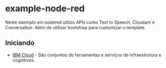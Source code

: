 # example-node-red
Neste exemplo em nodered utilizo APIs como Text to Speech, Cloudant e Conversation. Além de utilizar bootstrap para customizar o template.


## Iniciando 

* [IBM Cloud](console.bluemix.net) - São conjuntos de ferramentas e serviços de infraestrutura e cognitivos.


